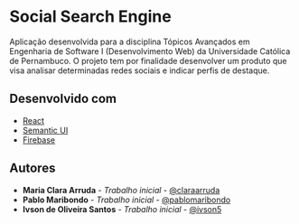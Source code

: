 # Social Search Engine

Aplicação desenvolvida para a disciplina Tópicos Avançados em Engenharia de Software I (Desenvolvimento Web) da Universidade Católica de Pernambuco. O projeto tem por finalidade desenvolver um produto que visa analisar determinadas redes sociais e indicar perfis de destaque.

## Desenvolvido com

* [React](https://reactjs.org/)
* [Semantic UI](https://semantic-ui.com/)
* [Firebase](https://firebase.google.com/)

## Autores

* **Maria Clara Arruda** - *Trabalho inicial* - [@claraarruda](https://github.com/claraarruda)
* **Pablo Maribondo** - *Trabalho inicial* - [@pablomaribondo](https://github.com/pablomaribondo)
* **Ivson de Oliveira Santos** - *Trabalho inicial* - [@ivson5](https://github.com/ivson5)
